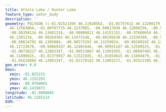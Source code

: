 ```yaml
---
title: Attele Lake / Hunter Lake
feature_type: water_body
description: ''
geometry: POLYGON ((-81.02521505 46.11920562, -81.01757612 46.12200179, -81.01311292
  46.12563064, -81.00787725 46.1237865, -80.99817838 46.12890236, -80.98770704 46.13348243,
  -80.98350134 46.13681316, -80.98006811 46.14151151, -80.97680654 46.14198727, -80.97981062
  46.1381216, -80.98264303 46.13473148, -80.98195638 46.13330399, -80.98272886 46.13128166,
  -80.98624792 46.1305084, -80.98573293 46.13259024, -80.99380102 46.12765318, -80.99096861
  46.12723678, -80.99869337 46.12402446, -80.99955167 46.12509525, -81.00478735 46.12414344,
  -81.00736227 46.12063347, -81.00513067 46.11991955, -81.00607481 46.11884865, -81.01096716
  46.11890815, -81.01379957 46.11521935, -81.01654615 46.11694479, -81.01070966 46.12152585,
  -81.01628866 46.12063347, -81.02178182 46.11801572, -81.02521505 46.11920562))
geo_error: 0.0
bbox:
  xmin: -81.025215
  ymin: 46.1152193
  xmax: -80.9768065
  ymax: 46.1419873
longitude: -81.0008045
latitude: 46.1265114
OSM: ''
---
```

